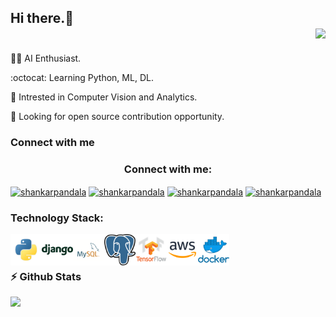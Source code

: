 
## Hi there.👋  <div align = 'right'>![](https://komarev.com/ghpvc/?username=nischay105&color=red)</div> 
							
:man_technologist: AI Enthusiast.

:octocat: Learning Python, ML, DL.

:robot: Intrested in Computer Vision and Analytics.  

:handshake: Looking for open source contribution opportunity.

### Connect with me

<h3 align="center">Connect with me:</h3>
<p align="left">
<a href="https://linkedin.com/in/shankarpandala" target="blank"><img align="center" src="https://cdn.jsdelivr.net/npm/simple-icons@3.0.1/icons/linkedin.svg" alt="shankarpandala" height="30" width="40" /></a>
<a href="https://stackoverflow.com/users/shankarpandala" target="blank"><img align="center" src="https://cdn.jsdelivr.net/npm/simple-icons@3.0.1/icons/stackoverflow.svg" alt="shankarpandala" height="30" width="40" /></a>
<a href="https://kaggle.com/shankarpandala" target="blank"><img align="center" src="https://cdn.jsdelivr.net/npm/simple-icons@3.0.1/icons/kaggle.svg" alt="shankarpandala" height="30" width="40" /></a>
<a href="https://instagram.com/shankarpandala" target="blank"><img align="center" src="https://cdn.jsdelivr.net/npm/simple-icons@3.0.1/icons/instagram.svg" alt="shankarpandala" height="30" width="40" /></a>
</p>

	
<!-- 	<a href="https://github.com/sponsors/nischayggowda105"><img src="https://img.shields.io/badge/GitHub_Sponsors--_.svg?style=social&logo=github&logoColor=EA4AAA" alt="GitHub Sponsors"></a> -->
</p>

### Technology Stack:

<img align="left" alt="Python" width="50px" src="https://raw.githubusercontent.com/github/explore/80688e429a7d4ef2fca1e82350fe8e3517d3494d/topics/python/python.png" />
<img align="left" alt="Python" width="50px" src="https://raw.githubusercontent.com/github/explore/80688e429a7d4ef2fca1e82350fe8e3517d3494d/topics/django/django.png" />
<img align="left" alt="Mysql" width="50px" src="https://raw.githubusercontent.com/github/explore/80688e429a7d4ef2fca1e82350fe8e3517d3494d/topics/mysql/mysql.png" />
<img align="left" alt="Postgresql" width="50px" src="https://raw.githubusercontent.com/github/explore/80688e429a7d4ef2fca1e82350fe8e3517d3494d/topics/postgresql/postgresql.png" />
<img align="left" alt="Postgresql" width="50px" src="https://raw.githubusercontent.com/github/explore/80688e429a7d4ef2fca1e82350fe8e3517d3494d/topics/tensorflow/tensorflow.png" />
<img align="left" alt="AWS" width="50px" src="https://raw.githubusercontent.com/github/explore/fbceb94436312b6dacde68d122a5b9c7d11f9524/topics/aws/aws.png" />
<img align="left" alt="Docker" width="50px" src="https://raw.githubusercontent.com/github/explore/80688e429a7d4ef2fca1e82350fe8e3517d3494d/topics/docker/docker.png" />

<br />
<br />

### :zap: Github Stats

![](https://github-readme-stats.vercel.app/api?username=nischay105)


